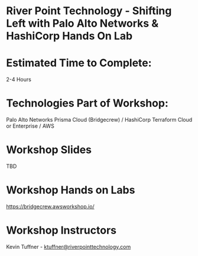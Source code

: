 # River Point Technology - Shifting Left with Palo Alto Networks & HashiCorp Hands On Lab

# Estimated Time to Complete:
2-4 Hours

# Technologies Part of Workshop:
Palo Alto Networks Prisma Cloud (Bridgecrew) / HashiCorp Terraform Cloud or Enterprise / AWS

# Workshop Slides
TBD

# Workshop Hands on Labs
https://bridgecrew.awsworkshop.io/

# Workshop Instructors
Kevin Tuffner - ktuffner@riverpointtechnology.com


